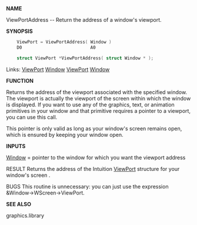 
**NAME**

ViewPortAddress -- Return the address of a window's viewport.

**SYNOPSIS**

```c
    ViewPort = ViewPortAddress( Window )
    D0                          A0

    struct ViewPort *ViewPortAddress( struct Window * );

```
Links: [ViewPort](_00B8) [Window](_00D4) [ViewPort](_00B8) [Window](_00D4) 

**FUNCTION**

Returns the address of the viewport associated with the specified
window.  The viewport is actually the viewport of the screen within
which the window is displayed.  If you want to use any of the graphics,
text, or animation primitives in your window and that primitive
requires a pointer to a viewport, you can use this call.

This pointer is only valid as long as your window's screen remains
open, which is ensured by keeping your window open.

**INPUTS**

[Window](_00D4) = pointer to the window for which you want the viewport address

RESULT
Returns the address of the Intuition [ViewPort](_00B8) structure for
your window's screen .

BUGS
This routine is unnecessary: you can just use the expression
&#038;Window-&#062;WScreen-&#062;ViewPort.

**SEE ALSO**

graphics.library
